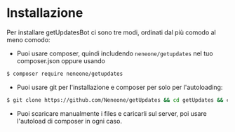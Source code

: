 # Installazione

Per installare getUpdatesBot ci sono tre modi, ordinati dal più comodo al meno comodo:

- Puoi usare composer, quindi includendo `neneone/getupdates` nel tuo composer.json oppure usando

```bash
$ composer require neneone/getupdates
```

- Puoi usare git per l'installazione e composer per solo per l'autoloading:

```bash
$ git clone https://github.com/Neneone/getUpdates && cd getUpdates && composer update && composer dump-autoload
```

- Puoi scaricare manualmente i files e caricarli sul server, poi usare l'autoload di composer in ogni caso.
